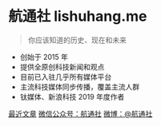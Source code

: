 # 航通社 lishuhang.me

> 你应该知道的历史、现在和未来

- 创始于 2015 年
- 提供全原创科技新闻和观点
- 目前已入驻几乎所有媒体平台
- 主流科技媒体同步传播，覆盖主流人群
- 钛媒体、新浪科技 2019 年度作者

[最近文章](index)
[微信公众号：航通社](https://mp.weixin.qq.com/mp/qrcode?scene=10000004&__biz=MjM5Mjg1ODIxMQ==&mid=503174856&idx=1&sn=f97dadc8b1ca7cd2344fa2f3e331e8e2)
[微博：@航通社](https://weibo.com/lifeissohappy)
